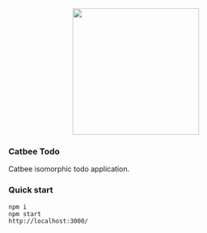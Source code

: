 <div align="center">
  <img src="https://raw.githubusercontent.com/markuplab/catbee-todomvc/master/logo.png" width="250" height="250" />
</div>

### Catbee Todo

Catbee isomorphic todo application. 

### Quick start
```
npm i
npm start
http://localhost:3000/
```
